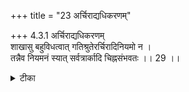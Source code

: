 +++
title = "23 अर्चिराद्यधिकरणम्"

+++
4.3.1 अर्चिराद्यधिकरणम्  
शाखासु बहुविधत्वात् गतिश्रुतेरर्चिरादिनियमो न ।  
तन्नैव नियमनं स्यात् सर्वत्रार्कादि चिह्नसंभवतः ।। 29 ।।

<details><summary>टीका</summary>

4.3.1 अर्चिराद्यधिकरणम् The prima facie view is : the scriptures give different versions of the path through which the one who meditates upon Brahman reaches Brahman. The छान्दोग्य states that the one who meditates upon Brahman goes through the ray of the Sun. The कौषीतकिन्-s say that such a one comes to the world of Agni. The बृहदारण्यक states that such a person goes to वायु Thus these texts refer to different paths. There is no restriction that one goes through the path beginning with light. The above view is wrong. It is because all the texts invariably mention the path of light. Hence one goes through the path beginning with light. Notes : 1. छान्द् Up., VIII.vi.5. 2. कौष् Up., II.i.3. 3. VII.x.1.
</details>

